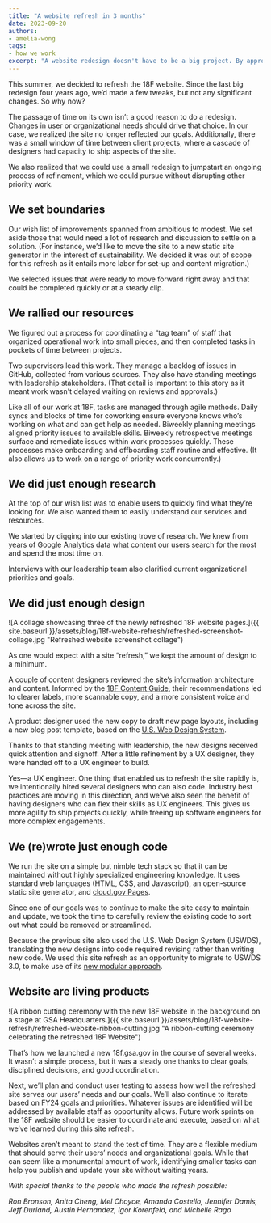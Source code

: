 ```yaml
---
title: "A website refresh in 3 months"
date: 2023-09-20
authors: 
- amelia-wong
tags: 
- how we work
excerpt: "A website redesign doesn't have to be a big project. By approaching it as a process of iteration, we launched a refreshed site in the span of several weeks."
---
```


This summer, we decided to refresh the 18F website. Since the last big redesign four years ago, we’d made a few tweaks, but not any significant changes. So why now?

The passage of time on its own isn’t a good reason to do a redesign. Changes in user or organizational needs should drive that choice. In our case, we realized the site no longer reflected our goals. Additionally, there was a small window of time between client projects, where a cascade of designers had capacity to ship aspects of the site. 

We also realized that we could use a small redesign to jumpstart an ongoing process of refinement, which we could pursue without disrupting other priority work. 

## We set boundaries
Our wish list of improvements spanned from ambitious to modest. We set aside those that would need a lot of research and discussion to settle on a solution. (For instance, we’d like to move the site to a new static site generator in the interest of sustainability. We decided it was out of scope for this refresh as it entails more labor for set-up and content migration.)

We selected issues that were ready to move forward right away and that could be completed quickly or at a steady clip.

## We rallied our resources

We figured out a process for coordinating a “tag team” of staff that organized operational work into small pieces, and then completed tasks in pockets of time between projects.

Two supervisors lead this work. They manage a backlog of issues in GitHub, collected from various sources. They also have standing meetings with leadership stakeholders. (That detail is important to this story as it meant work wasn't delayed waiting on reviews and approvals.)

Like all of our work at 18F, tasks are managed through agile methods. Daily syncs and blocks of time for coworking ensure everyone knows who’s working on what and can get help as needed. Biweekly planning meetings aligned priority issues to available skills. Biweekly retrospective meetings surface and remediate issues within work processes quickly. These processes make onboarding and offboarding staff routine and effective. (It also allows us to work on a range of priority work concurrently.)

## We did just enough research

At the top of our wish list was to enable users to quickly find what they’re looking for. We also wanted them to easily understand our services and resources.

We started by digging into our existing trove of research. We knew from years of Google Analytics data what content our users search for the most and spend the most time on. 

Interviews with our leadership team also clarified current organizational priorities and goals.

## We did just enough design

![A collage showcasing three of the newly refreshed 18F website pages.]({{ site.baseurl }}/assets/blog/18f-website-refresh/refreshed-screenshot-collage.jpg "Refreshed website screenshot collage")

As one would expect with a site “refresh,” we kept the amount of design to a minimum.

A couple of content designers reviewed the site’s information architecture and content. Informed by the [18F Content Guide](https://content-guide.18f.gov/), their recommendations led to clearer labels, more scannable copy, and a more consistent voice and tone across the site.

A product designer used the new copy to draft new page layouts, including a new blog post template, based on the [U.S. Web Design System](https://designsystem.digital.gov/).

Thanks to that standing meeting with leadership, the new designs received quick attention and signoff. After a little refinement by a UX designer, they were handed off to a UX engineer to build.

Yes—a UX engineer. One thing that enabled us to refresh the site rapidly is, we intentionally hired several designers who can also code. Industry best practices are moving in this direction, and we’ve also seen the benefit of having designers who can flex their skills as UX engineers. This gives us more agility to ship projects quickly, while freeing up software engineers for more complex engagements. 

## We (re)wrote just enough code

We run the site on a simple but nimble tech stack so that it can be maintained without highly specialized engineering knowledge. It uses standard web languages (HTML, CSS, and Javascript), an open-source static site generator, and [cloud.gov Pages](https://cloud.gov/pages/). 

Since one of our goals was to continue to make the site easy to maintain and update, we took the time to carefully review the existing code to sort out what could be removed or streamlined. 

Because the previous site also used the U.S. Web Design System (USWDS), translating the new designs into code required revising rather than writing new code. We used this site refresh as an opportunity to migrate to USWDS 3.0, to make use of its [new modular approach](https://designsystem.digital.gov/whats-new/updates/2022/04/28/introducing-uswds-3-0/).

## Website are living products

![A ribbon cutting ceremony with the new 18F website in the background on a stage at GSA Headquarters.]({{ site.baseurl }}/assets/blog/18f-website-refresh/refreshed-website-ribbon-cutting.jpg "A ribbon-cutting ceremony celebrating the refreshed 18F Website")

That’s how we launched a new 18f.gsa.gov in the course of several weeks. It wasn’t a simple process, but it was a steady one thanks to clear goals, disciplined decisions, and good coordination. 

Next, we’ll plan and conduct user testing to assess how well the refreshed site serves our users’ needs and our goals. We’ll also continue to iterate based on FY24 goals and priorities. Whatever issues are identified will be addressed by available staff as opportunity allows. Future work sprints on the 18F website should be easier to coordinate and execute, based on what we’ve learned during this site refresh. 

Websites aren’t meant to stand the test of time. They are a flexible medium that should serve their users’ needs and organizational goals. While that can seem like a monumental amount of work, identifying smaller tasks can help you publish and update your site without waiting years.


_With special thanks to the people who made the refresh possible:_

_Ron Bronson, Anita Cheng, Mel Choyce, Amanda Costello, Jennifer Damis, Jeff Durland, Austin Hernandez, Igor Korenfeld, and Michelle Rago_
